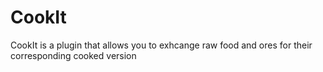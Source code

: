 CookIt
======

CookIt is a plugin that allows you to exhcange raw food and ores for their corresponding cooked version
